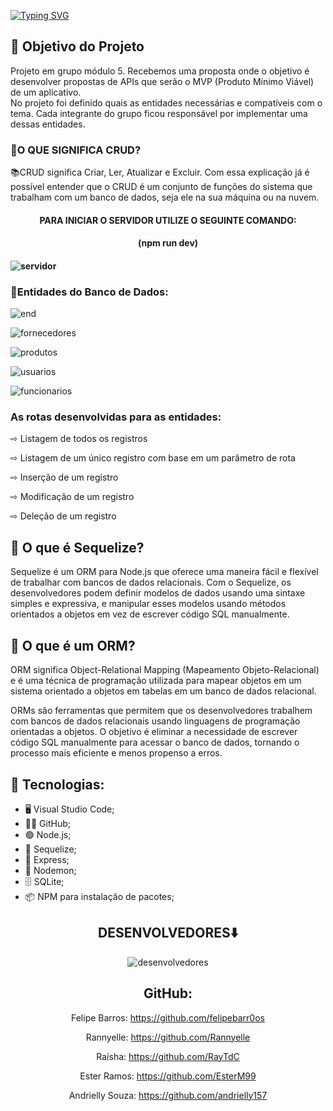  [![Typing SVG](https://readme-typing-svg.herokuapp.com/?color=FFFFF1&size=40&center=true&vCenter=true&width=1000&lines=++PROJETO++FINAL++-++MÓDULO++5)](https://git.io/typing-svg)

## 📍 Objetivo do Projeto
Projeto em grupo módulo 5. 
Recebemos uma proposta onde o objetivo é desenvolver propostas de APIs que serão
o MVP (Produto Mínimo Viável) de um aplicativo. 
<br>No projeto foi definido quais as entidades necessárias e compatíveis com
o tema. Cada integrante do grupo ficou responsável por implementar uma dessas entidades.




<h3> 📍O QUE SIGNIFICA CRUD? </h3>
📚CRUD significa Criar, Ler, Atualizar e Excluir. Com essa explicação já é possível entender que o CRUD é um conjunto de funções do sistema que trabalham com um banco de dados, seja ele na sua máquina ou na nuvem.


<h4 id="Sobre" align="center">PARA INICIAR O SERVIDOR UTILIZE O SEGUINTE COMANDO:<h4>
 <h4 id="Sobre" align="center"> (npm run dev)<h4>

![servidor](https://user-images.githubusercontent.com/112560788/220970353-b20b82fd-0a08-41f0-aa40-81db3e9ac0e8.gif)



<h3> 📍Entidades do Banco de Dados: </h3>

![end](https://user-images.githubusercontent.com/112557800/221090574-9ecf9bf9-c0d8-4c73-98fa-029390bcece8.jpeg)

![fornecedores](https://user-images.githubusercontent.com/112557800/221090748-f262740c-b9d4-4349-a933-89c8eb8fbdd1.jpeg)

![produtos](https://user-images.githubusercontent.com/112557800/221090831-c0c16f49-be8c-424d-acfc-113b6af12f1d.jpeg)

![usuarios](https://user-images.githubusercontent.com/112557800/221090929-e69bb905-06e7-40ff-a526-fece5282f736.jpeg)

![funcionarios](https://user-images.githubusercontent.com/112557800/221091001-823b84ac-ad2a-448c-b747-94f25ea466fa.jpeg)

  
  <h3>  As rotas desenvolvidas para as entidades: </h3>

⇨ Listagem de todos os registros

⇨ Listagem de um único registro com base em um parâmetro de rota
  
⇨ Inserção de um registro
  
⇨ Modificação de um registro
  
⇨ Deleção de um registro

  
  ## 📍 O que é Sequelize?
  Sequelize é um ORM para Node.js que oferece uma maneira fácil e flexível de trabalhar com bancos de dados relacionais. Com o Sequelize, os desenvolvedores podem definir modelos de dados usando uma sintaxe simples e expressiva, e manipular esses modelos usando métodos orientados a objetos em vez de escrever código SQL manualmente.
  
  ## 📍 O que é um ORM?
  ORM significa Object-Relational Mapping (Mapeamento Objeto-Relacional) e é uma técnica de programação utilizada para mapear objetos em um sistema orientado a objetos em tabelas em um banco de dados relacional.

ORMs são ferramentas que permitem que os desenvolvedores trabalhem com bancos de dados relacionais usando linguagens de programação orientadas a objetos. O objetivo é eliminar a necessidade de escrever código SQL manualmente para acessar o banco de dados, tornando o processo mais eficiente e menos propenso a erros.


  ## 🚀 Tecnologias:

<ul>
    <li>🖥️ Visual Studio Code;</li>
    <li>🐱‍👤 GitHub;</li>
    <li>🟢 Node.js;</li>
    <li>👾 Sequelize;</li>
    <li>🚅 Express;</li>
    <li>👿 Nodemon;</li>
    <li>🗄️ SQLite;</li>
    <li>📦 NPM para instalação de pacotes;</li>
 </ul>
  
  <div align="center">
  <h2>DESENVOLVEDORES⬇️</h2>
  
![desenvolvedores](https://user-images.githubusercontent.com/112557800/221098302-c22091a8-238a-4e20-8bf2-e14dcda61b03.jpeg)

## GitHub:

 Felipe Barros: https://github.com/felipebarr0os
 
 Rannyelle: https://github.com/Rannyelle
 
 Raísha: https://github.com/RayTdC
 
 Ester Ramos: https://github.com/EsterM99
 
 Andrielly Souza: https://github.com/andrielly157
